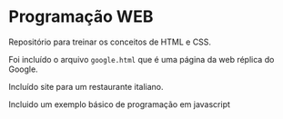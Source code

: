 # Programação WEB
Repositório para treinar os conceitos de HTML e CSS.

Foi incluído o arquivo `google.html` que é uma página da web réplica do Google.

Incluído site para um restaurante italiano.

Incluido um exemplo básico de programação em javascript